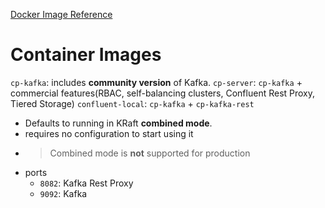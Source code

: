 [Docker Image Reference](https://docs.confluent.io/platform/current/installation/docker/image-reference.html)

# Container Images

`cp-kafka`: includes **community version** of Kafka.
`cp-server`: `cp-kafka` + commercial features(RBAC, self-balancing clusters, Confluent Rest Proxy, Tiered Storage)
`confluent-local`: `cp-kafka` + `cp-kafka-rest`

- Defaults to running in KRaft **combined mode**.
- requires no configuration to start using it
- > Combined mode is **not** supported for production
- ports
  - `8082`: Kafka Rest Proxy
  - `9092`: Kafka
